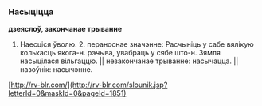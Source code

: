 ### Насыціцца
**дзеяслоў, закончанае трыванне**

1. Наесціся ўволю. 2. пераноснае значэнне: Расчыніць у сабе вялікую колькасць якога-н. рэчыва, увабраць у сябе што-н. Зямля насыцілася вільгаццю. || незакончанае трыванне: насычацца. || назоўнік: насычэнне.

<a rel="author">[http://rv-blr.com/](http://rv-blr.com/slounik.jsp?letterId=0&maskId=0&pageId=1851)</a>
